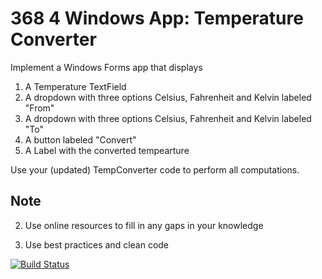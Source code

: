 # 368  4 Windows App: Temperature Converter

Implement a Windows Forms app that displays 

1. A Temperature TextField
2. A dropdown with three options Celsius, Fahrenheit and Kelvin labeled "From"
3. A dropdown with three options Celsius, Fahrenheit and Kelvin labeled "To"
4. A button labeled "Convert"
5. A Label with the converted tempearture

Use your (updated) TempConverter code to perform all computations.


## Note

2. Use online resources to fill in any gaps in your knowledge

1. Use best practices and clean code

[![Build Status](https://travis-ci.org/MCO368-1/hw4-rygler.svg?branch=master)](https://travis-ci.org/MCO368-1/hw4-rygler)
